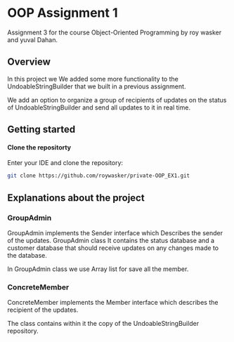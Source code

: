 
# OOP Assignment 1
Assignment 3 for the course Object-Oriented Programming by roy wasker and yuval Dahan.

##  Overview
In this project we We added some more functionality to the UndoableStringBuilder that we built in a previous assignment.

We add an option to organize a group of recipients of updates on the status of
UndoableStringBuilder and send all updates to it in real time.

## Getting started
#### Clone the repositorty
Enter your IDE and clone the repository:
  ```sh
  git clone https://github.com/roywasker/private-OOP_EX1.git
  ```

## Explanations about the project

### GroupAdmin
GroupAdmin implements the Sender interface which
Describes the sender of the updates.
GroupAdmin class It contains the status database and a customer database that
should receive updates on any changes made to the database.

In GroupAdmin class we use Array list for save all the member.

### ConcreteMember
ConcreteMember implements the Member interface
which describes the recipient of the updates.

The class contains within it the copy of the UndoableStringBuilder repository.

